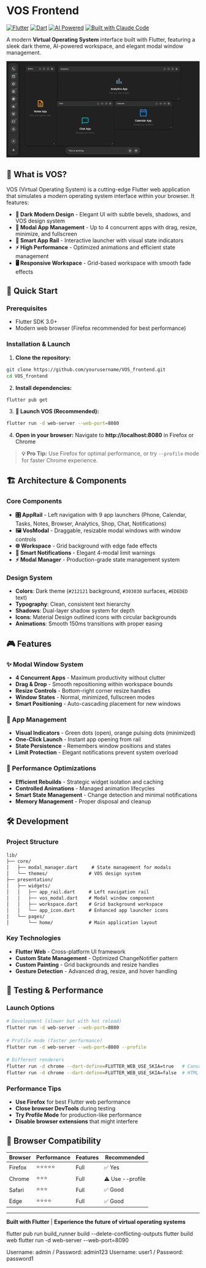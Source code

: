 # VOS Frontend

[![Flutter](https://img.shields.io/badge/Flutter-3.0+-02569B?style=for-the-badge&logo=flutter&logoColor=white)](https://flutter.dev)
[![Dart](https://img.shields.io/badge/Dart-3.0+-0175C2?style=for-the-badge&logo=dart&logoColor=white)](https://dart.dev)
[![AI Powered](https://img.shields.io/badge/AI-Powered-FF6B6B?style=for-the-badge&logo=openai&logoColor=white)](https://openai.com)
[![Built with Claude Code](https://img.shields.io/badge/Built%20with-Claude%20Code-8B5CF6?style=for-the-badge&logo=anthropic&logoColor=white)](https://claude.ai/code)

A modern **Virtual Operating System** interface built with Flutter, featuring a sleek dark theme, AI-powered workspace, and elegant modal window management.

![VOS Frontend](readme_images/vos_frontend_intro.png)

## 🌟 What is VOS?

VOS (Virtual Operating System) is a cutting-edge Flutter web application that simulates a modern operating system interface within your browser. It features:

- **🎨 Dark Modern Design** - Elegant UI with subtle bevels, shadows, and VOS design system
- **📱 Modal App Management** - Up to 4 concurrent apps with drag, resize, minimize, and fullscreen
- **🎯 Smart App Rail** - Interactive launcher with visual state indicators
- **⚡ High Performance** - Optimized animations and efficient state management
- **🖥️ Responsive Workspace** - Grid-based workspace with smooth fade effects

## 🚀 Quick Start

### Prerequisites
- Flutter SDK 3.0+
- Modern web browser (Firefox recommended for best performance)

### Installation & Launch

1. **Clone the repository:**
```bash
git clone https://github.com/yourusername/VOS_frontend.git
cd VOS_frontend
```

2. **Install dependencies:**
```bash
flutter pub get
```

3. **🎯 Launch VOS (Recommended):**
```bash
flutter run -d web-server --web-port=8080
```

4. **Open in your browser:**
Navigate to **http://localhost:8080** in Firefox or Chrome

> **💡 Pro Tip:** Use Firefox for optimal performance, or try `--profile` mode for faster Chrome experience.

## 🏗️ Architecture & Components

### Core Components

- **🎛️ AppRail** - Left navigation with 9 app launchers (Phone, Calendar, Tasks, Notes, Browser, Analytics, Shop, Chat, Notifications)
- **🖼️ VosModal** - Draggable, resizable modal windows with window controls
- **🌐 Workspace** - Grid background with edge fade effects
- **🔔 Smart Notifications** - Elegant 4-modal limit warnings
- **⚡ Modal Manager** - Production-grade state management system

### Design System

- **Colors**: Dark theme (`#212121` background, `#303030` surfaces, `#EDEDED` text)
- **Typography**: Clean, consistent text hierarchy
- **Shadows**: Dual-layer shadow system for depth
- **Icons**: Material Design outlined icons with circular backgrounds
- **Animations**: Smooth 150ms transitions with proper easing

## 🎮 Features

### ✨ Modal Window System
- **4 Concurrent Apps** - Maximum productivity without clutter
- **Drag & Drop** - Smooth repositioning within workspace bounds
- **Resize Controls** - Bottom-right corner resize handles
- **Window States** - Normal, minimized, fullscreen modes
- **Smart Positioning** - Auto-cascading placement for new windows

### 🎯 App Management
- **Visual Indicators** - Green dots (open), orange pulsing dots (minimized)
- **One-Click Launch** - Instant app opening from rail
- **State Persistence** - Remembers window positions and states
- **Limit Protection** - Elegant notifications prevent system overload

### 🎨 Performance Optimizations
- **Efficient Rebuilds** - Strategic widget isolation and caching
- **Controlled Animations** - Managed animation lifecycles
- **Smart State Management** - Change detection and minimal notifications
- **Memory Management** - Proper disposal and cleanup

## 🛠️ Development

### Project Structure
```
lib/
├── core/
│   ├── modal_manager.dart     # State management for modals
│   └── themes/               # VOS design system
├── presentation/
│   ├── widgets/
│   │   ├── app_rail.dart     # Left navigation rail
│   │   ├── vos_modal.dart    # Modal window component
│   │   ├── workspace.dart    # Grid background workspace
│   │   └── app_icon.dart     # Enhanced app launcher icons
│   └── pages/
│       └── home/             # Main application layout
```

### Key Technologies
- **Flutter Web** - Cross-platform UI framework
- **Custom State Management** - Optimized ChangeNotifier pattern
- **Custom Painting** - Grid backgrounds and resize handles
- **Gesture Detection** - Advanced drag, resize, and hover handling

## 🧪 Testing & Performance

### Launch Options
```bash
# Development (slower but with hot reload)
flutter run -d web-server --web-port=8080

# Profile mode (faster performance)
flutter run -d web-server --web-port=8080 --profile

# Different renderers
flutter run -d chrome --dart-define=FLUTTER_WEB_USE_SKIA=true   # CanvasKit
flutter run -d chrome --dart-define=FLUTTER_WEB_USE_SKIA=false  # HTML
```

### Performance Tips
- **Use Firefox** for best Flutter web performance
- **Close browser DevTools** during testing
- **Try Profile Mode** for production-like performance
- **Disable browser extensions** that might interfere

## 📱 Browser Compatibility

| Browser | Performance | Features | Recommended |
|---------|-------------|----------|-------------|
| Firefox | ⭐⭐⭐⭐⭐ | Full | ✅ Yes |
| Chrome | ⭐⭐⭐ | Full | ⚠️ Use --profile |
| Safari | ⭐⭐⭐ | Full | ✅ Good |
| Edge | ⭐⭐⭐⭐ | Full | ✅ Good |

---

**Built with Flutter** | **Experience the future of virtual operating systems**


flutter pub run build_runner build --delete-conflicting-outputs
flutter build web
flutter run -d web-server --web-port=8090

Username: admin / Password: admin123
Username: user1 / Password: password1

